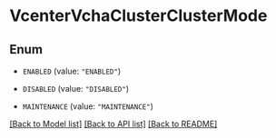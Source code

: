 # VcenterVchaClusterClusterMode

## Enum


* `ENABLED` (value: `"ENABLED"`)

* `DISABLED` (value: `"DISABLED"`)

* `MAINTENANCE` (value: `"MAINTENANCE"`)


[[Back to Model list]](../README.md#documentation-for-models) [[Back to API list]](../README.md#documentation-for-api-endpoints) [[Back to README]](../README.md)


